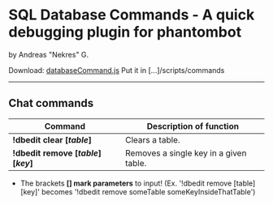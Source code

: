 # SQL Database Commands - A quick debugging plugin for phantombot
by Andreas "Nekres" G.

Download: [databaseCommand.js](https://raw.githubusercontent.com/PhantomBot/custom-modules/master/databaseCommand/scripts/commands/databaseCommand.js)
Put it in [...]/scripts/commands

--------------
## Chat commands

Command | Description of function
------------ | -------------
**!dbedit clear [*table*]** | Clears a table.
**!dbedit remove [*table*] [*key*]** | Removes a single key in a given table.

* The brackets **[] mark parameters** to input! (Ex. '!dbedit remove [table] [key]' becomes '!dbedit remove someTable someKeyInsideThatTable')